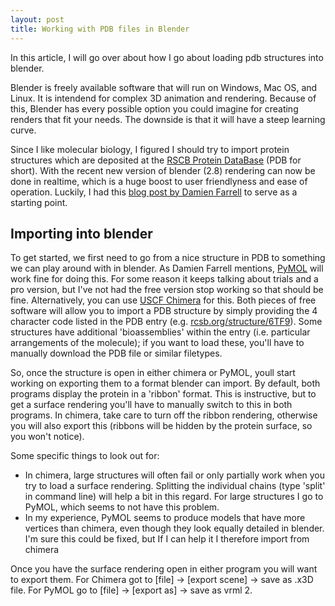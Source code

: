 ```yaml
---
layout: post
title: Working with PDB files in Blender
---
```


In this article, I will go over about how I go about loading pdb structures into blender. 

Blender is freely available software that will run on Windows, Mac OS, and Linux. It is intendend for complex 3D animation 
and rendering. Because of this, Blender has every possible option you could imagine for creating renders that fit your needs. 
The downside is that it will have a steep learning curve. 

Since I like molecular biology, I figured I should try to import protein structures which are deposited at the 
[RSCB Protein DataBase](https://www.rcsb.org/) (PDB for short). With the recent new version of blender (2.8) 
rendering can now be done in realtime, which is a huge boost to user friendlyness and ease of operation. Luckily, I had this [blog post by Damien Farrell](https://dmnfarrell.github.io/bioinformatics/proteins-blender) to serve as a starting point.

## Importing into blender

To get started, we first need to go from a nice structure in PDB to something we can play around with in blender. 
As Damien Farrell mentions, [PyMOL](https://pymol.org/2/) will work fine for doing this. For some reason it keeps
talking about trials and a pro version, but I've not had the free version stop working so that should be fine. 
Alternatively, you can use [USCF Chimera](https://www.cgl.ucsf.edu/chimera/) for this. Both pieces of free software will allow
you to import a PDB structure by simply providing the 4 character code listed in the PDB entry 
(e.g. [rcsb.org/structure/6TF9](http://www.rcsb.org/structure/6TF9)). Some structures have additional 'bioassemblies' within the entry (i.e. particular arrangements of the molecule); if you want to load these, you'll have to manually download the PDB file or similar filetypes.

So, once the structure is open in either chimera or PyMOL, youll start working on exporting them to a format blender can import. By default, both programs display the protein in a 'ribbon' format. This is instructive, but to get a surface rendering you'll have to manually switch to this in both programs. In chimera, take care to turn off the ribbon rendering, otherwise you will also export this (ribbons will be hidden by the protein surface, so you won't notice).

Some specific things to look out for:
* In chimera, large structures will often fail or only partially work when you try to load a surface rendering. Splitting the individual chains (type 'split' in command line) will help a bit in this regard. For large structures I go to PyMOL, which seems to not have this problem.
* In my experience, PyMOL seems to produce models that have more vertices than chimera, even though they look equally detailed in blender. I'm sure this could be fixed, but If I can help it I therefore import from chimera

Once you have the surface rendering open in either program you will want to export them.
For Chimera got to [file] -> [export scene] -> save as .x3D file. For PyMOL go to  [file] -> [export as] -> save as vrml 2.
